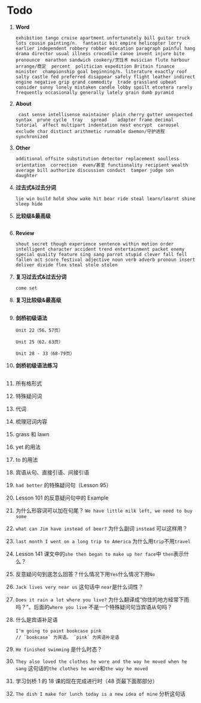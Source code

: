# Todo

1. **Word**

   ```
   exhibition tango cruise apartment unfortunately bill guitar truck lots cousin painting/n.  fantastic bit empire helicopter lorry earlier independent robbery robber education paragraph painful hang drama director usual illness crocodile canoe invent injure bite pronounce  marathon sandwich cookery/烹饪术 musician flute harbour arrange/商定  percent  politician expedition Britain finance minister  championship goal beginning/n. literature exactly roof salty castle fed preferred disappear safely flight leather indirect engine negative grip grand commodity  trade grassland upbeat consider sunny lonely mistaken candle lobby spoilt etcetera rarely frequently occasionally generally lately grain dumb pyramid
   ```

2. **About**

   ```
    cast sense intellisense maintainer plain cherry gutter unexpected syntax  prune cycle  tray   spread    adapter frame decimal   tutorial  affect multipart indentation nest encrypt  carousel exclude char distinct arithmetic runnable daemon/守护进程 synchronized
   ```

3. **Other**

   ```
   additional offsite substitution detector replacement soulless orientation  correction  even/甚至 functionality recipient wealth average bill authorize discussion conduct  tamper judge son daughter
   ```

4. **过去式&过去分词**

   ```
   lie win build hold show wake hit bear ride steal learn/learnt shine sleep hide
   ```

5. **比较级&最高级**

   ```

   ```

6. **Review**

   ```
   shout secret though experience sentence within motion order intelligent character accident trend entertainment packet enemy special quality feature sing sang parrot stupid clever fall fell fallen act score festival adjective noun verb adverb pronoun insert deliver divide flex steal stole stolen
   ```

7. **复习过去式&过去分词**

   ```
   come set
   ```

8. **复习比较级&最高级**

   ```

   ```

9. **剑桥初级语法**

   ```
   Unit 22（56，57页）

   Unit 25（62，63页）

   Unit 28 - 33（68-79页）
   ```

10. **剑桥初级语法练习**

    ```

    ```

11. 所有格形式

12. 特殊疑问词

13. 代词

14. 梳理冠词内容

15. grass 和 lawn

16. yet 的用法

17. to 的用法

18. 宾语从句、直接引语、间接引语

19. `had better` 的特殊疑问句（Lesson 95）

20. Lesson 101 的反意疑问句中的 Example

21. 为什么形容词可以加在句尾？ `We have little milk left, we need to buy some`

22. `what can Jim have instead of beer?` 为什么副词 `instead` 可以这样用？

23. `last month I went on a long trip to America` 为什么用`trip`不用`travel`

24. Lesson 141 课文中的`she then began to make up her face`中 `then`表示什么？

25. 反意疑问句到底怎么回答？什么情况下用`Yes`什么情况下用`No`

26. `Jack lives very near us` 这句话中 `near`是什么词性？

27. `Does it rain a lot where you live?` 为什么翻译成“你住的地方经常下雨吗？”。后面的`where you live` 不是一个特殊疑问句当宾语从句吗？

28. 什么是宾语补足语

    ```
    I'm going to paint bookcase pink
    // `bookcase` 为宾语。 `pink` 为宾语补足语
    ```

29. `He finished swimming` 是什么时态？

30. `They also loved the clothes he wore and the way he moved when he sang` 这句话的`the clothes he wore`和`the way he moved`

31. 学习剑桥 1 的 18 课的现在完成进行时（48 页最下面那部分）

32. `The dish I make for lunch today is a new idea of mine` 分析这句话
